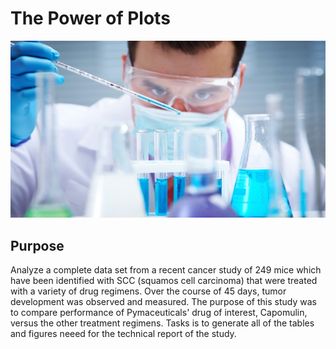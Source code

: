 # The Power of Plots

![Screenshot](Screenshots/Lab.jpg "Screenshot")

## Purpose

Analyze a complete data set from a recent cancer study of 249 mice which have been identified with SCC (squamos cell carcinoma) that were treated with a variety of drug regimens.  Over the course of 45 days, tumor development was observed and measured.  The purpose of this study was to compare performance of Pymaceuticals' drug of interest, Capomulin, versus the other treatment regimens.  Tasks is to generate all of the tables and figures neeed for the technical report of the study.
